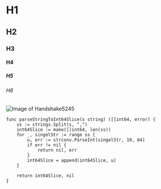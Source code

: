 # H1
## H2
### H3
#### H4
##### H5
###### H6

![Image of Handshake5245](https://github.com/user-attachments/assets/9f9e93ed-61f2-4e14-9524-e198aa1d1f61)

```golang
func parseStringToInt64Slice(s string) ([]int64, error) {
	ss := strings.Split(s, ",")
	int64Slice := make([]int64, len(ss))
	for _, singelStr := range ss {
		u, err := strconv.ParseInt(singelStr, 10, 64)
		if err != nil {
			return nil, err
		}
		int64Slice = append(int64Slice, u)
	}

	return int64Slice, nil
}
```
